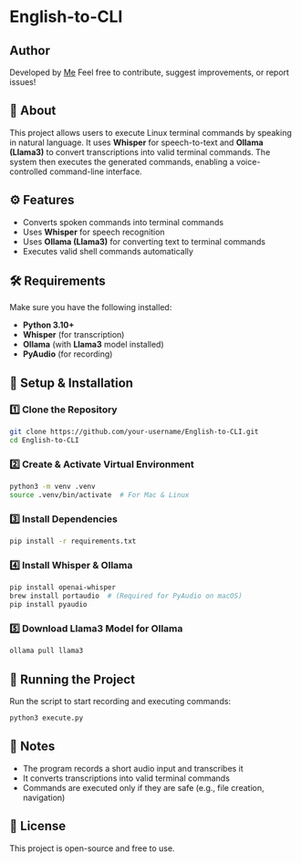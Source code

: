 # English-to-CLI

## Author

Developed by [Me]([https://github.com/your-github-username](https://github.com/KingCrimson711))  
Feel free to contribute, suggest improvements, or report issues!

## 📌 About  
This project allows users to execute Linux terminal commands by speaking in natural language. It uses **Whisper** for speech-to-text and **Ollama (Llama3)** to convert transcriptions into valid terminal commands. The system then executes the generated commands, enabling a voice-controlled command-line interface.  

## ⚙️ Features  
- Converts spoken commands into terminal commands  
- Uses **Whisper** for speech recognition  
- Uses **Ollama (Llama3)** for converting text to terminal commands  
- Executes valid shell commands automatically  

## 🛠️ Requirements  
Make sure you have the following installed:  
- **Python 3.10+**  
- **Whisper** (for transcription)  
- **Ollama** (with **Llama3** model installed)  
- **PyAudio** (for recording)  

## 🚀 Setup & Installation  

### 1️⃣ Clone the Repository  
```bash
git clone https://github.com/your-username/English-to-CLI.git
cd English-to-CLI
```

### 2️⃣ Create & Activate Virtual Environment  
```bash
python3 -m venv .venv  
source .venv/bin/activate  # For Mac & Linux
```

### 3️⃣ Install Dependencies  
```bash
pip install -r requirements.txt
```

### 4️⃣ Install Whisper & Ollama  
```bash
pip install openai-whisper  
brew install portaudio  # (Required for PyAudio on macOS)  
pip install pyaudio  
```

### 5️⃣ Download Llama3 Model for Ollama  
```bash
ollama pull llama3
```

## 🏃 Running the Project  
Run the script to start recording and executing commands:  
```bash
python3 execute.py
```

## 📝 Notes  
- The program records a short audio input and transcribes it  
- It converts transcriptions into valid terminal commands  
- Commands are executed only if they are safe (e.g., file creation, navigation)  

## 🐝 License  
This project is open-source and free to use.  

